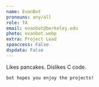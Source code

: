 ```yaml
---
name: EvanBot
pronouns: any/all
role: TA
email: evanbot@berkeley.edu
photo: evanbot.webp
extra: Project Lead
spaaccess: False
dspdata: False
---
```


Likes pancakes. Dislikes C code.

`bot hopes you enjoy the projects!`